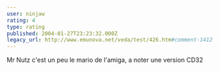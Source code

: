 ```yaml
---
user: ninjaw
rating: 4
type: rating
published: 2004-01-27T23:23:32.000Z
legacy_url: http://www.emunova.net/veda/test/426.htm#comment-1412
---
```

Mr Nutz c'est un peu le mario de l'amiga, a noter une version CD32